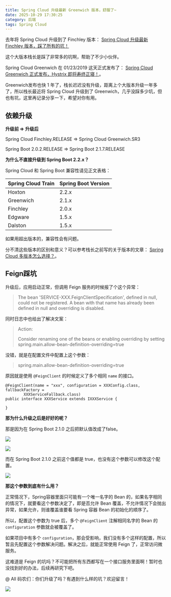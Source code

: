 ```yaml
---
title: Spring Cloud 升级最新 Greenwich 版本，舒服了~
date: 2025-10-29 17:30:25
category: 后端
tags: Spring Cloud
---
```


去年将 Spring Cloud 升级到了 Finchley 版本：
[Spring Cloud 升级最新 Finchley 版本，踩了所有的坑！](https://mp.weixin.qq.com/s/CvAmV4mjWHqNPkUoy0CwYw)

这个大版本栈长是踩了非常多的坑啊，帮助了不少小伙伴。

Spring Cloud Greenwich 在 01/23/2019 这天正式发布了：
[Spring Cloud Greenwich 正式发布，Hystrix 即将寿终正寝！](https://mp.weixin.qq.com/s/V6W634Rqjm9SoKb04bGygA)。

Greenwich发布也快 1 年了，栈长迟迟没有升级，距离上个大版本升级一年多了，所以栈长最近将 Spring Cloud 升级到了 Greenwich，几乎没踩多少坑，但也有坑，这里再记录分享一下，希望对你有用。

## 依赖升级

**升级前 => 升级后**

Spring Cloud Finchley.RELEASE => Spring Cloud Greenwich.SR3

Spring Boot 2.0.2.RELEASE => Spring Boot 2.1.7.RELEASE

**为什么不直接升级到 Spring Boot 2.2.x？**

Spring Cloud 和 Spring Boot 兼容性请见正文表格：

Spring Cloud Train | Spring Boot Version
---|---
Hoxton | 2.2.x
Greenwich | 2.1.x
Finchley | 2.0.x
Edgware | 1.5.x
Dalston | 1.5.x

如果用超出版本的，兼容性会有问题。

分不清这些版本的区别和意义？可以参考栈长之前写的关于版本的文章：
[Spring Cloud 多版本怎么选择？](https://mp.weixin.qq.com/s/IqlHFsIrFJ5vBG9-1gldJw)。

## Feign踩坑

升级后，应用启动正常，但调用 Feign 服务的时候报了个这个异常：

> The bean 'SERVICE-XXX.FeignClientSpecification', defined in null, could not be registered. A bean with that name has already been defined in null and overriding is disabled.

同时日志中也给出了解决文案：

> Action:
> 
> Consider renaming one of the beans or enabling overriding by setting spring.main.allow-bean-definition-overriding=true

没错，就是在配置文件中配置上这个参数：

> spring.main.allow-bean-definition-overriding=true

原因就是使用 `@FeignClient` 的时候定义了多个相同 `name` 的接口。

```
@FeignClient(name = "xxx", configuration = XXXConfig.class, fallbackFactory =
        XXXServiceFallback.class)
public interface XXXService extends IXXXService {

}
```

**那为什么升级之后是好好的呢？**

那是因为在 Spring Boot 2.1.0 之后把默认值改成了false。

![](http://img.javastack.cn/20191107153501.png)

![](http://img.javastack.cn/20191107164525.png)

而在 Spring Boot 2.1.0 之前这个值都是 true，也没有这个参数可以修改这个配置。

![](http://img.javastack.cn/20191107152500.png)

**那这个参数到底有什么用？**

正常情况下，Spring容器里面只可能有一个唯一名字的 Bean 的，如果名字相同的情况下，就要看这个参数决定了，即是否允许 Bean 覆盖，不允许情况下会抛出异常，如果允许，则谁覆盖谁要看 Spring 容器 Bean 的初始化的顺序了。

所以，配置这个参数为 true 后，多个 `@FeignClient` 注解相同名字的 Bean 的 `configuration` 参数就会被覆盖了。

如果项目中有多个 `configuration`，那会受影响，我们没有多个这样的配置，所以暂且先配置这个参数解决问题。解决之后，就能正常使用 Feign 了，正常访问微服务。

这难道是 Feign 的坑吗？不可能把所有东西都写在一个接口服务里面啊！暂时也没找到好的办法，后续再研究下吧。

@ All 码农们：你们升级了吗？有遇到什么样的坑？欢迎留言！

![](http://img.javastack.cn/wx_search_javastack.png)